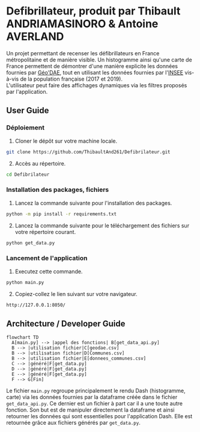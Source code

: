 # Defibrillateur, produit par Thibault ANDRIAMASINORO & Antoine AVERLAND
Un projet permettant de recenser les défibrillateurs en France métropolitaine et de manière visible. Un histogramme ainsi qu'une carte de France permettent de démontrer d'une manière explicite les données fournies par [Géo'DAE](https://www.data.gouv.fr/fr/datasets/geodae-base-nationale-des-defibrillateurs/), tout en utilisant les données fournies par l'[INSEE](https://www.insee.fr/fr/accueil) vis-à-vis de la population française (2017 et 2019).  
L'utilisateur peut faire des affichages dynamiques via les filtres proposés par l'application.

## User Guide

### Déploiement
1. Cloner le dépôt sur votre machine locale.
```bash
git clone https://github.com/ThibaultAnd261/Defibrilateur.git
```
2. Accès au répertoire.
```bash
cd Defibrilateur
```

### Installation des packages, fichiers
1. Lancez la commande suivante pour l'installation des packages.
```bash
python -m pip install -r requirements.txt
```
2. Lancez la commande suivante pour le téléchargement des fichiers sur votre répertoire courant.
```bash
python get_data.py
```

### Lancement de l'application
1. Executez cette commande.
```bash
python main.py
```
2. Copiez-collez le lien suivant sur votre navigateur.
```bash
http://127.0.0.1:8050/
```

## Architecture / Developer Guide

```mermaid
flowchart TD
  A[main.py] --> |appel des fonctions| B[get_data_api.py]
  B --> |utilisation fichier|C[geodae.csv]
  B --> |utilisation fichier|D[Communes.csv]
  B --> |utilisation fichier|E[donnees_communes.csv]
  C --> |généré|F[get_data.py]
  D --> |généré|F[get_data.py]
  E --> |généré|F[get_data.py]
  F --> G[Fin]
```

Le fichier ```main.py``` regroupe principalement le rendu Dash (histogramme, carte) via les données fournies par la dataframe créée dans le fichier ```get_data_api.py```. Ce dernier est un fichier à part car il a une toute autre fonction. Son but est de manipuler directement la dataframe et ainsi retourner les données qui sont essentielles pour l'application Dash. Elle est retournée grâce aux fichiers générés par ```get_data.py```.
